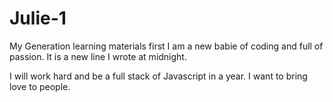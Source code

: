 # Julie-1
My Generation learning materials first 
I am a new babie of coding and full of passion. 
It is a new line I wrote at midnight.

I will work hard and be a full stack of Javascript in a year.  I want to bring love to people. 
